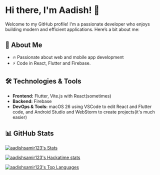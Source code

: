 # Hi there, I'm Aadish! 👋

Welcome to my GitHub profile! I'm a passionate developer who enjoys building modern and efficient applications. Here’s a bit about me:

## 🚀 About Me
- 🔥 Passionate about web and mobile app development
- ⚡ Code in React, Flutter and Firebase.

## 🛠️ Technologies & Tools
- **Frontend:** Flutter, Vite.js with React(sometimes)
- **Backend:** Firebase
- **DevOps & Tools:** macOS 26 using VSCode to edit React and Flutter code, and Android Studio and WebStorm to create projects(it's much easier)

## 📊 GitHub Stats

[![aadishsamir123's Stats](https://github-readme-stats.vercel.app/api?username=aadishsamir123&theme=transparent&show_icons=true&hide_border=true&count_private=true)](https://github.com/aadishsamir123)

[![aadishsamir123's Hackatime stats](https://github-readme-stats.hackclub.dev/api/wakatime?username=11557&api_domain=hackatime.hackclub.com&theme=transparent&custom_title=Aadish's+Hackatime+Stats&layout=compact&cache_seconds=0&langs_count=8&hide_border=true)](https://github.com/aadishsamir123)

[![aadishsamir123's Top Languages](https://github-readme-stats.vercel.app/api/top-langs/?username=aadishsamir123&theme=transparent&show_icons=true&hide_border=true&layout=compact)](https://github.com/aadishsamir123)
